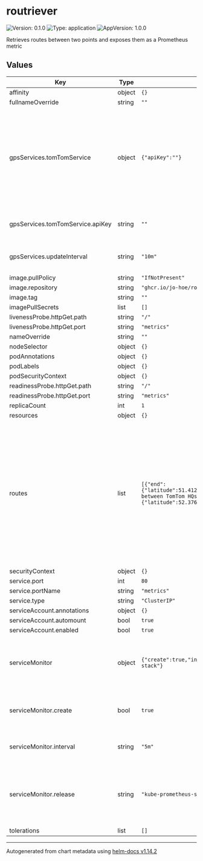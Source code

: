 # routriever

![Version: 0.1.0](https://img.shields.io/badge/Version-0.1.0-informational?style=flat-square) ![Type: application](https://img.shields.io/badge/Type-application-informational?style=flat-square) ![AppVersion: 1.0.0](https://img.shields.io/badge/AppVersion-1.0.0-informational?style=flat-square)

Retrieves routes between two points and exposes them as a Prometheus metric

## Values

| Key | Type | Default | Description |
|-----|------|---------|-------------|
| affinity | object | `{}` |  |
| fullnameOverride | string | `""` |  |
| gpsServices.tomTomService | object | `{"apiKey":""}` | The following is a list of GPS services that the service will use to get the current location Currently only the TomTom service is supported |
| gpsServices.tomTomService.apiKey | string | `""` | The API key for the TomTom service |
| gpsServices.updateInterval | string | `"10m"` | Update interval for the GPS service |
| image.pullPolicy | string | `"IfNotPresent"` |  |
| image.repository | string | `"ghcr.io/jo-hoe/routriever"` |  |
| image.tag | string | `""` |  |
| imagePullSecrets | list | `[]` |  |
| livenessProbe.httpGet.path | string | `"/"` |  |
| livenessProbe.httpGet.port | string | `"metrics"` |  |
| nameOverride | string | `""` |  |
| nodeSelector | object | `{}` |  |
| podAnnotations | object | `{}` |  |
| podLabels | object | `{}` |  |
| podSecurityContext | object | `{}` |  |
| readinessProbe.httpGet.path | string | `"/"` |  |
| readinessProbe.httpGet.port | string | `"metrics"` |  |
| replicaCount | int | `1` |  |
| resources | object | `{}` |  |
| routes | list | `[{"end":{"latitude":51.4125186,"longitude":5.4505796},"name":"Route between TomTom HQs","start":{"latitude":52.3764134,"longitude":4.908321}}]` | The following is a list of routes that the service will calculate and store in the database Example: - name: "home_work"   start:      latitude: 52.520008     longitude: 13.404954   end:      latitude: 51.4125186     longitude: 5.4505796 |
| securityContext | object | `{}` |  |
| service.port | int | `80` |  |
| service.portName | string | `"metrics"` |  |
| service.type | string | `"ClusterIP"` |  |
| serviceAccount.annotations | object | `{}` |  |
| serviceAccount.automount | bool | `true` |  |
| serviceAccount.enabled | bool | `true` |  |
| serviceMonitor | object | `{"create":true,"interval":"5m","release":"kube-prometheus-stack"}` | The following describes the configuration of the service monitor |
| serviceMonitor.create | bool | `true` | Whether to create a service monitor for the service |
| serviceMonitor.interval | string | `"5m"` | The interval at which the metrics will be scraped |
| serviceMonitor.release | string | `"kube-prometheus-stack"` | Name of the prometheus release label. Should equal the release name of the according prometheus. |
| tolerations | list | `[]` |  |

----------------------------------------------
Autogenerated from chart metadata using [helm-docs v1.14.2](https://github.com/norwoodj/helm-docs/releases/v1.14.2)
